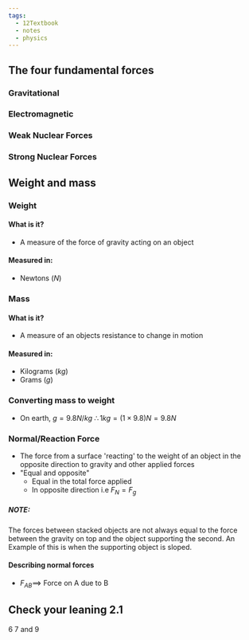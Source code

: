 ```yaml
---
tags:
  - 12Textbook
  - notes
  - physics
---
```

## The four fundamental forces
### Gravitational
### Electromagnetic
### Weak Nuclear Forces
### Strong Nuclear Forces


## Weight and mass
### Weight
#### What is it?
- A measure of the force of gravity acting on an object
#### Measured in:
- Newtons ($N$)
### Mass
#### What is it?
- A measure of an objects resistance to change in motion
#### Measured in:
- Kilograms ($kg$)
- Grams ($g$)
### Converting mass to weight 
- On earth, $g=9.8 N/kg$
$\therefore 1kg = (1\times 9.8)N = 9.8N$


### Normal/Reaction Force
- The force from a surface 'reacting' to the weight of an object in the opposite direction to gravity and other applied forces
- "Equal and opposite"
	- Equal in the total force applied
	- In opposite direction
i.e $F_N=F_g$

##### NOTE: 
The forces between stacked objects are not always equal to the force between the gravity on top and the object supporting the second. An Example of this is when the supporting object is sloped.
#### Describing normal forces
- $F_{AB} \implies$ Force on A due to B


## Check your leaning 2.1
6 7 and 9


